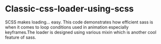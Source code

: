 Classic-css-loader-using-scss
=============================

SCSS makes loading... easy. This code demonstrates how efficient sass is when it comes to loop conditions used in animation especially keyframes.The loader is designed using various mixin which is another cool feature of sass.

